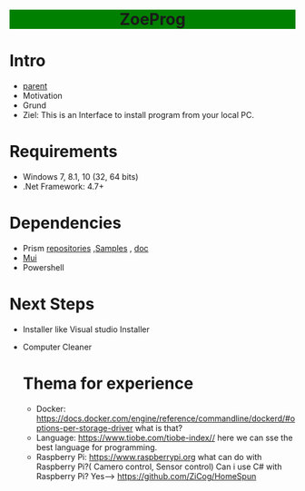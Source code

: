 
<h1 align="center" style="background:green;">
  ZoeProg
</h1>


# Intro

- [parent](https://github.com/Zeeex/XTR-Toolbox/edit/master/README.md)
- Motivation
- Grund
- Ziel: This is an Interface to install program from your local PC.



# Requirements
- Windows 7, 8.1, 10 (32, 64 bits)
- .Net Framework: 4.7+

# Dependencies
- Prism [repositories](https://github.com/PrismLibrary/Prism) ,[Samples](https://github.com/PrismLibrary/Prism-Samples-Wpf) , [doc](http://prismlibrary.github.io/docs/)
- [Mui](https://github.com/firstfloorsoftware/mui/wiki)
- Powershell

# Next Steps
- Installer like Visual studio Installer
- Computer Cleaner



  # Thema for experience
  * Docker: https://docs.docker.com/engine/reference/commandline/dockerd/#options-per-storage-driver
           what is that?
  * Language: https://www.tiobe.com/tiobe-index//  here we can sse the best language for programming.
  * Raspberry Pi:  https://www.raspberrypi.org
       what can do with Raspberry Pi?( Camero control, Sensor control)
       Can i use C# with Raspberry Pi? Yes--> https://github.com/ZiCog/HomeSpun
           
  
  
